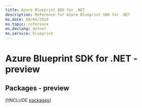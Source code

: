 ```yaml
---
title: Azure Blueprint SDK for .NET
description: Reference for Azure Blueprint SDK for .NET
ms.date: 04/04/2024
ms.topic: reference
ms.devlang: dotnet
ms.service: blueprint
---
```

# Azure Blueprint SDK for .NET - preview
## Packages - preview
[!INCLUDE [packages](blueprint-index.md)]